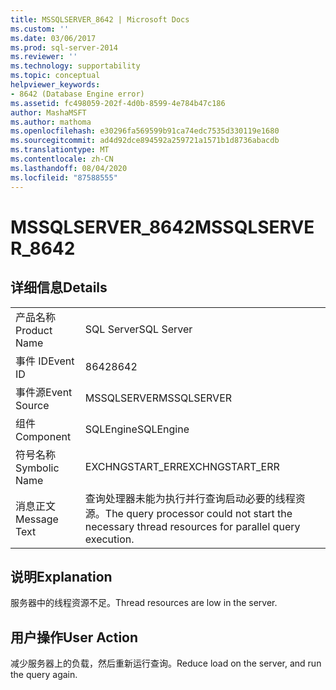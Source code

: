 ```yaml
---
title: MSSQLSERVER_8642 | Microsoft Docs
ms.custom: ''
ms.date: 03/06/2017
ms.prod: sql-server-2014
ms.reviewer: ''
ms.technology: supportability
ms.topic: conceptual
helpviewer_keywords:
- 8642 (Database Engine error)
ms.assetid: fc498059-202f-4d0b-8599-4e784b47c186
author: MashaMSFT
ms.author: mathoma
ms.openlocfilehash: e30296fa569599b91ca74edc7535d330119e1680
ms.sourcegitcommit: ad4d92dce894592a259721a1571b1d8736abacdb
ms.translationtype: MT
ms.contentlocale: zh-CN
ms.lasthandoff: 08/04/2020
ms.locfileid: "87588555"
---
```

# <a name="mssqlserver_8642"></a><span data-ttu-id="59c99-102">MSSQLSERVER_8642</span><span class="sxs-lookup"><span data-stu-id="59c99-102">MSSQLSERVER_8642</span></span>
    
## <a name="details"></a><span data-ttu-id="59c99-103">详细信息</span><span class="sxs-lookup"><span data-stu-id="59c99-103">Details</span></span>  
  
|||  
|-|-|  
|<span data-ttu-id="59c99-104">产品名称</span><span class="sxs-lookup"><span data-stu-id="59c99-104">Product Name</span></span>|<span data-ttu-id="59c99-105">SQL Server</span><span class="sxs-lookup"><span data-stu-id="59c99-105">SQL Server</span></span>|  
|<span data-ttu-id="59c99-106">事件 ID</span><span class="sxs-lookup"><span data-stu-id="59c99-106">Event ID</span></span>|<span data-ttu-id="59c99-107">8642</span><span class="sxs-lookup"><span data-stu-id="59c99-107">8642</span></span>|  
|<span data-ttu-id="59c99-108">事件源</span><span class="sxs-lookup"><span data-stu-id="59c99-108">Event Source</span></span>|<span data-ttu-id="59c99-109">MSSQLSERVER</span><span class="sxs-lookup"><span data-stu-id="59c99-109">MSSQLSERVER</span></span>|  
|<span data-ttu-id="59c99-110">组件</span><span class="sxs-lookup"><span data-stu-id="59c99-110">Component</span></span>|<span data-ttu-id="59c99-111">SQLEngine</span><span class="sxs-lookup"><span data-stu-id="59c99-111">SQLEngine</span></span>|  
|<span data-ttu-id="59c99-112">符号名称</span><span class="sxs-lookup"><span data-stu-id="59c99-112">Symbolic Name</span></span>|<span data-ttu-id="59c99-113">EXCHNGSTART_ERR</span><span class="sxs-lookup"><span data-stu-id="59c99-113">EXCHNGSTART_ERR</span></span>|  
|<span data-ttu-id="59c99-114">消息正文</span><span class="sxs-lookup"><span data-stu-id="59c99-114">Message Text</span></span>|<span data-ttu-id="59c99-115">查询处理器未能为执行并行查询启动必要的线程资源。</span><span class="sxs-lookup"><span data-stu-id="59c99-115">The query processor could not start the necessary thread resources for parallel query execution.</span></span>|  
  
## <a name="explanation"></a><span data-ttu-id="59c99-116">说明</span><span class="sxs-lookup"><span data-stu-id="59c99-116">Explanation</span></span>  
 <span data-ttu-id="59c99-117">服务器中的线程资源不足。</span><span class="sxs-lookup"><span data-stu-id="59c99-117">Thread resources are low in the server.</span></span>  
  
## <a name="user-action"></a><span data-ttu-id="59c99-118">用户操作</span><span class="sxs-lookup"><span data-stu-id="59c99-118">User Action</span></span>  
 <span data-ttu-id="59c99-119">减少服务器上的负载，然后重新运行查询。</span><span class="sxs-lookup"><span data-stu-id="59c99-119">Reduce load on the server, and run the query again.</span></span>  
  
  

